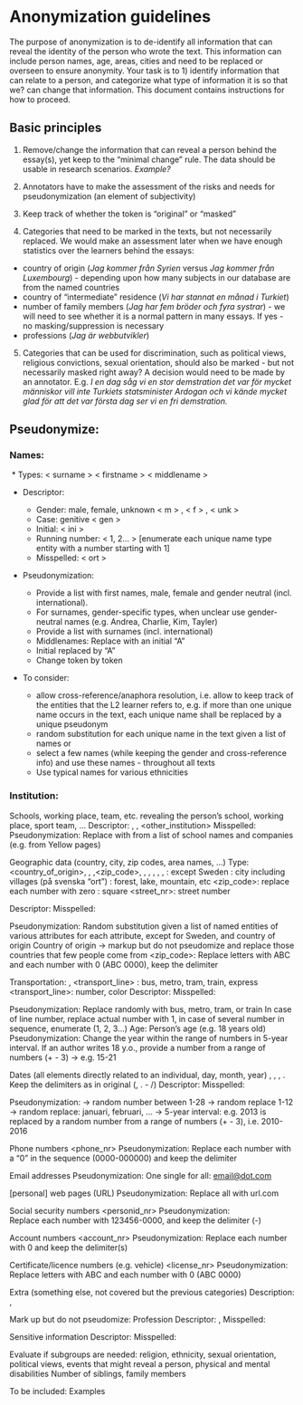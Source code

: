 # Anonymization guidelines

The purpose of anonymization is to de-identify all information that can reveal the identity of the person who wrote the text. This information can include person names, age, areas, cities and need to be replaced or overseen to ensure anonymity. Your task is to 1) identify information that can relate to a person, and categorize what type of information it is so that we? can change that information. This document contains instructions for how to proceed. 

## Basic principles

1. Remove/change the information that can reveal a person behind the essay(s), yet keep to the “minimal change” rule. The data should be usable in research scenarios.  _Example?_ 

2. Annotators have to make the assessment of the risks and needs for pseudonymization (an element of subjectivity)

3. Keep track of whether the token is “original” or “masked”

4. Categories that need to be marked in the texts, but not necessarily replaced. We would  make an assessment later when we have enough statistics over the learners behind the essays: 
  * country of origin (_Jag kommer från Syrien_ versus _Jag kommer från Luxembourg_) - depending upon how many subjects in our database are from the named countries
  * country of “intermediate” residence (_Vi har stannat en månad i Turkiet_)
  * number of family members (_Jag har fem bröder och fyra systrar_) - we will need to see whether it is a normal pattern in many essays. If yes - no masking/suppression is necessary
  * professions (_Jag är webbutvikler_) 

5. Categories that can be used for discrimination, such as political views, religious convictions, sexual orientation, should also be marked - but not necessarily masked right away? A decision would need to be made by an annotator. E.g. _I en dag såg vi en stor demstration det var för mycket människor vill inte Turkiets statsminister Ardogan och vi kände mycket glad för att det var första dag ser vi en fri demstration._

## Pseudonymize: 

### Names: 
  * Types: < surname > < firstname > < middlename > 
  * Descriptor: 
      - Gender: male, female, unknown < m > , < f > , < unk >
      - Case: genitive < gen > 
      - Initial:  < ini > 
      - Running number: < 1, 2… >  [enumerate each unique name type entity with a number starting with 1]
      - Misspelled: < ort > 
	

  * Pseudonymization: 
      - Provide a list with first names, male, female and gender neutral (incl. international). 
      - For surnames, gender-specific types, when unclear use gender-neutral names (e.g. Andrea, Charlie, Kim, Tayler) 
      - Provide a list with surnames (incl. international)
      - Middlenames: Replace with an initial “A”
      - Initial replaced by “A”
      - Change token by token

  * To consider: 
      - allow cross-reference/anaphora resolution, i.e. allow to keep track of the entities that the L2 learner refers to, e.g. if more than one unique name occurs in the text, each unique name shall be replaced by a unique pseudonym 
      - random substitution for each unique name in the text given a list of names or
      - select a few names (while keeping the gender and cross-reference info) and use these names - throughout all texts
      - Use typical names for various ethnicities

### Institution: <institution>
	
Schools, working place, team, etc. revealing the person’s school, working place, sport team, ...
Descriptor: 
<school>, <work>, <other_institution>
Misspelled: <ort>
Pseudonymization: 
Replace with from a list of school names and companies (e.g. from Yellow pages) 

Geographic data (country, city, zip codes, area names, …)
Type: <country_of_origin>, <country>, <geo>,<zip_code>, <region>, <city-SWE>, <city>, <area>, <street>, <number>
	<country>: except Sweden
<city>: city including villages (på svenska “ort”)
	<geo>: forest, lake, mountain, etc
	<zip_code>: replace each number with zero
	<street>: square
	<street_nr>: street number

Descriptor: 
Misspelled: <ort>

Pseudonymization: 
Random substitution given a list of named entities of various attributes for each attribute, except for Sweden, and country of origin
Country of origin -> markup but do not pseudomize and replace those countries that few people come from
<zip_code>: Replace letters with ABC and each number with 0 (ABC 0000), keep the delimiter

Transportation: <transport>, <transport_line>
<transport>: bus, metro, tram, train, express
<transport_line>: number, color
Descriptor: 
Misspelled: <ort>

Pseudonymization: 
Replace randomly with bus, metro, tram, or train 
In case of line number, replace actual number with 1, in case of several number in sequence, enumerate (1, 2, 3…)
Age: <age>
Person’s age (e.g. 18 years old)
Pseudonymization: 
Change the year within the range of numbers in 5-year interval. If an author writes 18 y.o., provide a number from a range of numbers <age> (+ - 3) -> e.g. 15-21

Dates (all elements directly related to an individual, day, month, year) <day>, <month-digit>, <month-word>, <year>. Keep the delimiters as in original (, . - /)
Descriptor: 
Misspelled: <ort>

Pseudonymization: 
<day> -> random number between 1-28
<month-digit> -> random replace 1-12
<month-word> -> random replace: januari, februari, ...
<Year> -> 5-year interval: e.g. 2013 is replaced by a random number from a range of numbers (+ - 3), i.e. 2010-2016

Phone numbers <phone_nr>
Pseudonymization: 
Replace each number with a “0” in the sequence (0000-000000) and keep the delimiter

Email addresses <email>
Pseudonymization: 
One single for all: email@dot.com

[personal] web pages (URL) <url>
Pseudonymization: 
Replace all with url.com 

Social security numbers <personid_nr>
Pseudonymization:  
Replace each number with 123456-0000, and keep the delimiter (-)

Account numbers <account_nr>
Pseudonymization: 
Replace each number with 0 and keep the delimiter(s)

Certificate/licence numbers (e.g. vehicle) <license_nr>
Pseudonymization: 
Replace letters with ABC and each number with 0 (ABC 0000)

Extra (something else, not covered but the previous categories)
Description: <oblig>, <nonoblig>


Mark up but do not pseudomize: 
Profession <prof>
Descriptor: <prof>, <edu>
Misspelled: <ort>

Sensitive information <sensitive>
Descriptor: 
Misspelled: <ort>

Evaluate if subgroups are needed: religion, ethnicity, sexual orientation, political views, events that might reveal a person, physical and mental disabilities
Number of siblings, family members

To be included: Examples
